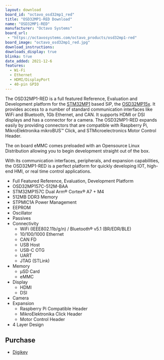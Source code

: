 ```yaml
---
layout: download
board_id: "octavo_osd32mp1_red"
title: "OSD32MP1-RED Download"
name: "OSD32MP1-RED"
manufacturer: "Octavo Systems"
board_url:
 - "https://octavosystems.com/octavo_products/osd32mp1-red"
board_image: "octavo_osd32mp1_red.jpg"
download_instructions:
downloads_display: true
blinka: true
date_added: 2021-12-6
features:
  - Wi-Fi
  - Ethernet
  - HDMI/DisplayPort
  - 40-pin GPIO
---
```


The OSD32MP1-RED is a full featured Reference, Evaluation and Development platform for the [STM32MP1](https://www.st.com/en/microcontrollers-microprocessors/stm32mp1-series.html) based SiP, the [OSD32MP15x](https://octavosystems.com/octavo_products/osd32mp15x/). It provides access to a number of standard communication interfaces like WiFi and Bluetooth, 1Gb Ethernet, and CAN. It supports HDMI or DSI displays and has a connector for a camera. The OSD32MP1-RED expands easily by providing connectors that are compatible with Raspberry Pi, MikroElektronika mikroBUS™ Click, and STMicroelectronics Motor Control Header.

The on board eMMC comes preloaded with an Opensource Linux Distribution allowing you to begin development straight out of the box.

With its communication interfaces, peripherals, and expansion capabilities, the OSD32MP1-RED is a perfect platform for quickly developing IOT, high-end HMI, or real time control applications.

- Full Featured Reference, Evaluation, Development Platform
-  OSD32MP157C-512M-BAA
  - STM32MP157C Dual Arm® Cortex® A7 + M4
  - 512MB DDR3 Memory
  - STPMIC1A Power Management
  - EEPROM
  - Oscillator
  - Passives
- Connectivity
  - WiFi (IEEE802.11b/g/n) / Bluetooth® v5.1 (BR/EDR/BLE)
  - 10/100/1000 Ethernet
  - CAN FD
  - USB Host
  - USB-C OTG
  - UART
  - JTAG (STLink)
- Memory
  - µSD Card
  - eMMC
- Display
  - HDMI
  - DSI
- Camera
- Expansion
  - Raspberry Pi Compatible Header
  - MikroElektronika Click Header
  - Motor Control Header
- 4 Layer Design

## Purchase
* [Digikey](https://www.digikey.com/en/products/detail/octavo-systems-llc/OSD32MP1-RED/13575366)
